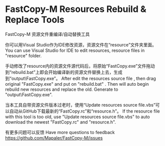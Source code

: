# FastCopy-M Resources Rebuild & Replace Tools
FastCopy-M 资源文件重编译/自动替换工具

你可以用Visual Studio作为IDE修改资源，资源文件在“resource”文件夹里面。
You can use Visual Studio for IDE to edit resources, resource files in "resource" folder.

手动修改了resource内的资源文件源代码后，将原始“FastCopy.exe”文件拖动到“rebuild.bat”上即会开始编译新的资源文件替换上去，生成到“output\FastCopy.exe”。
After edit the resources source file , then drag original "FastCopy.exe" and put on "rebuild.bat" . Then will auto begin rebuild new resources and replace the old. Generate to "output\FastCopy.exe".

当本工具自带资源文件版本过老时，使用“Update resources source file.vbs”可以自动从GitHub下载最新的“FastCopy.rc”和“resource.h”。
If the resource file with this tool is too old, use "Update resources source file.vbs" to auto download the newest "FastCopy.rc" and "resource.h".

有更多问题可以反馈
Have more questions to feedback
	https://github.com/Mapaler/FastCopy-M/issues